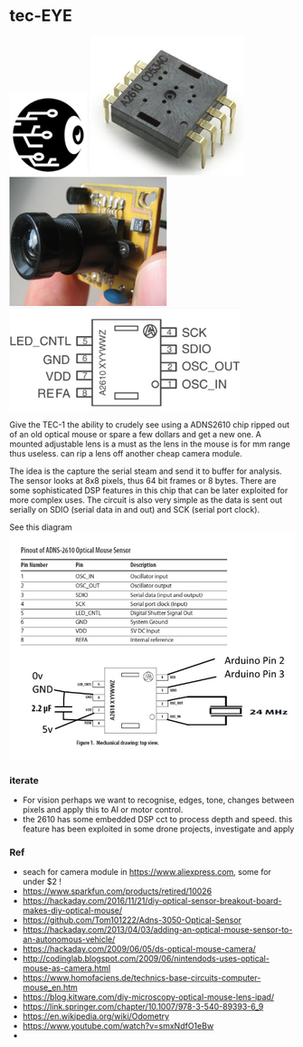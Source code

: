 # tec-EYE


![](https://github.com/SteveJustin1963/tec-EYE/blob/master/pics/eye-ball-bw.png)
![](https://github.com/SteveJustin1963/tec-EYE/blob/master/pics/chip1.png)
![](https://github.com/SteveJustin1963/tec-EYE/blob/master/pics/lens1.png)
![](https://github.com/SteveJustin1963/tec-EYE/blob/master/pics/pinout1.png)

Give the TEC-1 the ability to crudely see using a ADNS2610 chip ripped out of an old optical mouse or spare a few dollars and get a new one. A mounted adjustable lens is a must as the lens in the mouse is for mm range thus useless. can rip a lens off another cheap camera module.

The idea is the capture the serial steam and send it to buffer for analysis. The sensor looks at 8x8 pixels, thus 64 bit frames or 8 bytes. There are some sophisticated DSP features in this chip that can be later exploited for more complex uses. The circuit is also very simple as the data is sent out serially on SDIO (serial data in and out) and SCK (serial port clock).

See this diagram ![](https://github.com/SteveJustin1963/tec-EYE/blob/master/pics/CCD.jpg)

### iterate
- For vision perhaps we want to recognise, edges, tone, changes between pixels and apply this to AI or motor control. 
- the 2610 has some embedded DSP cct to process depth and speed. this feature has been exploited in some drone projects, investigate and apply



### Ref
-  seach for camera module in https://www.aliexpress.com, some for under $2 !
- https://www.sparkfun.com/products/retired/10026
- https://hackaday.com/2016/11/21/diy-optical-sensor-breakout-board-makes-diy-optical-mouse/
- https://github.com/Tom101222/Adns-3050-Optical-Sensor
- https://hackaday.com/2013/04/03/adding-an-optical-mouse-sensor-to-an-autonomous-vehicle/
- https://hackaday.com/2009/06/05/ds-optical-mouse-camera/
- http://codinglab.blogspot.com/2009/06/nintendods-uses-optical-mouse-as-camera.html
- https://www.homofaciens.de/technics-base-circuits-computer-mouse_en.htm
- https://blog.kitware.com/diy-microscopy-optical-mouse-lens-ipad/
- https://link.springer.com/chapter/10.1007/978-3-540-89393-6_9
- https://en.wikipedia.org/wiki/Odometry
- https://www.youtube.com/watch?v=smxNdfO1eBw
- 
